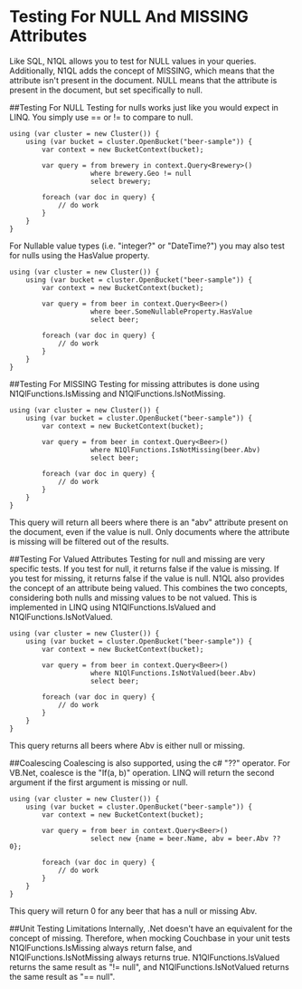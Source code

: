 Testing For NULL And MISSING Attributes
=======================================
Like SQL, N1QL allows you to test for NULL values in your queries.  Additionally, N1QL adds the concept of MISSING, which means that the attribute isn't present in the document.  NULL means that the attribute is present in the document, but set specifically to null.

##Testing For NULL
Testing for nulls works just like you would expect in LINQ.  You simply use == or != to compare to null.

	using (var cluster = new Cluster()) {
		using (var bucket = cluster.OpenBucket("beer-sample")) {
			var context = new BucketContext(bucket);

			var query = from brewery in context.Query<Brewery>()
						where brewery.Geo != null
						select brewery;

			foreach (var doc in query) {
				// do work
			}
		}
	}

For Nullable value types (i.e. "integer?" or "DateTime?") you may also test for nulls using the HasValue property.

	using (var cluster = new Cluster()) {
		using (var bucket = cluster.OpenBucket("beer-sample")) {
			var context = new BucketContext(bucket);

			var query = from beer in context.Query<Beer>()
						where beer.SomeNullableProperty.HasValue
						select beer;

			foreach (var doc in query) {
				// do work
			}
		}
	}

##Testing For MISSING
Testing for missing attributes is done using N1QlFunctions.IsMissing and N1QlFunctions.IsNotMissing.

	using (var cluster = new Cluster()) {
		using (var bucket = cluster.OpenBucket("beer-sample")) {
			var context = new BucketContext(bucket);

			var query = from beer in context.Query<Beer>()
						where N1QlFunctions.IsNotMissing(beer.Abv)
						select beer;

			foreach (var doc in query) {
				// do work
			}
		}
	}

This query will return all beers where there is an "abv" attribute present on the document, even if the value is null.  Only documents where the attribute is missing will be filtered out of the results.

##Testing For Valued Attributes
Testing for null and missing are very specific tests.  If you test for null, it returns false if the value is missing.  If you test for missing, it returns false if the value is null.  N1QL also provides the concept of an attribute being valued.  This combines the two concepts, considering both nulls and missing values to be not valued.  This is implemented in LINQ using N1QlFunctions.IsValued and N1QlFunctions.IsNotValued. 

	using (var cluster = new Cluster()) {
		using (var bucket = cluster.OpenBucket("beer-sample")) {
			var context = new BucketContext(bucket);

			var query = from beer in context.Query<Beer>()
						where N1QlFunctions.IsNotValued(beer.Abv)
						select beer;

			foreach (var doc in query) {
				// do work
			}
		}
	}

This query returns all beers where Abv is either null or missing.

##Coalescing
Coalescing is also supported, using the c# "??" operator.  For VB.Net, coalesce is the "If(a, b)" operation.  LINQ will return the second argument if the first argument is missing or null.

	using (var cluster = new Cluster()) {
		using (var bucket = cluster.OpenBucket("beer-sample")) {
			var context = new BucketContext(bucket);

			var query = from beer in context.Query<Beer>()
						select new {name = beer.Name, abv = beer.Abv ?? 0};

			foreach (var doc in query) {
				// do work
			}
		}
	}

This query will return 0 for any beer that has a null or missing Abv.

##Unit Testing Limitations
Internally, .Net doesn't have an equivalent for the concept of missing.  Therefore, when mocking Couchbase in your unit tests N1QlFunctions.IsMissing always return false, and N1QlFunctions.IsNotMissing always returns true.  N1QlFunctions.IsValued returns the same result as "!= null", and N1QlFunctions.IsNotValued returns the same result as "== null".